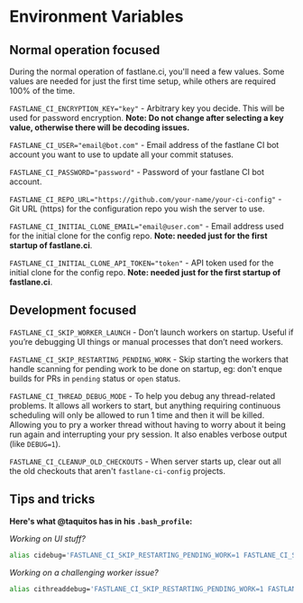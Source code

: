 # Environment Variables

## Normal operation focused
During the normal operation of fastlane.ci, you'll need a few values. Some values are needed for just the first time setup, while others are required 100% of the time.

`FASTLANE_CI_ENCRYPTION_KEY="key"` - Arbitrary key you decide. This will be used for password encryption. **Note: Do not change after selecting a key value, otherwise there will be decoding issues.** 

`FASTLANE_CI_USER="email@bot.com"` - Email address of the fastlane CI bot account you want to use to update all your commit statuses.

`FASTLANE_CI_PASSWORD="password"` - Password of your fastlane CI bot account.

`FASTLANE_CI_REPO_URL="https://github.com/your-name/your-ci-config"` - Git URL (https) for the configuration repo you wish the server to use.

`FASTLANE_CI_INITIAL_CLONE_EMAIL="email@user.com"` - Email address used for the initial clone for the config repo. **Note: needed just for the first startup of fastlane.ci**.

`FASTLANE_CI_INITIAL_CLONE_API_TOKEN="token"` - API token used for the initial clone for the config repo. **Note: needed just for the first startup of fastlane.ci**.

## Development focused
`FASTLANE_CI_SKIP_WORKER_LAUNCH` - Don’t launch workers on startup. Useful if you’re debugging UI things or manual processes that don’t need workers.

`FASTLANE_CI_SKIP_RESTARTING_PENDING_WORK` - Skip starting the workers that handle scanning for pending work to be done on startup, eg: don't enque builds for PRs in `pending` status or `open` status.

`FASTLANE_CI_THREAD_DEBUG_MODE` - To help you debug any thread-related problems. It allows all workers to start, but anything requiring continuous scheduling will only be allowed to run 1 time and then it will be killed. Allowing you to pry a worker thread without having to worry about it being run again and interrupting your pry session. It also enables verbose output (like `DEBUG=1`).

`FASTLANE_CI_CLEANUP_OLD_CHECKOUTS` - When server starts up, clear out all the old checkouts that aren't `fastlane-ci-config` projects.

## Tips and tricks
**Here's what @taquitos has in his `.bash_profile`:**

*Working on UI stuff?*

```bash
alias cidebug='FASTLANE_CI_SKIP_RESTARTING_PENDING_WORK=1 FASTLANE_CI_SKIP_WORKER_LAUNCH=1 FASTLANE_CI_THREAD_DEBUG_MODE=1 bundle exec rackup -p 8080 --env development'
```

*Working on a challenging worker issue?*

```bash
alias cithreaddebug='FASTLANE_CI_SKIP_RESTARTING_PENDING_WORK=1 FASTLANE_CI_THREAD_DEBUG_MODE=1 bundle exec rackup -p 8080 --env development'
```

